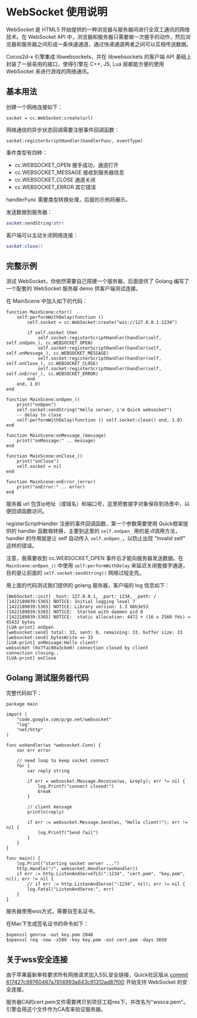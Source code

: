 # WebSocket 使用说明

WebSocket 是 HTML5 开始提供的一种浏览器与服务器间进行全双工通讯的网络技术。在 WebSocket API 中，浏览器和服务器只需要做一次握手的动作，然后浏览器和服务器之间形成一条快速通道，通过快递通道两者之间可以互相传送数据。

Cocos2d-x 引擎集成 libwebsockets，并在 libwebsockets 的客户端 API 基础上封装了一层易用的接口，使得引擎在 C\+\+, JS, Lua 层都能方便的使用 WebSocket 来进行游戏的网络通讯。

## 基本用法

创建一个网络连接如下：

```
socket = cc.WebSocket:create(url)
```

网络通信的异步状态回调需要注册事件回调函数：

```
socket:registerScriptHandler(handlerFunc, eventType)
```

事件类型有四种：

* cc.WEBSOCKET_OPEN 握手成功，通道打开
* cc.WEBSOCKET_MESSAGE 接收到服务器信息
* cc.WEBSOCKET_CLOSE 通道关闭
* cc.WEBSOCKET_ERROR 其它错误

handlerFunc 需要类型转换处理，后面的示例将展示。

发送数据到服务器：

```lua
socket:sendString(str)
```

客户端可以主动关闭网络连接：

```lua
socket:close()
```

## 完整示例

测试 WebSocket，你依然需要自己搭建一个服务器，后面提供了 Golang 编写了一个配套的 WebSocket 服务器 demo 供客户端测试连接。

在 MainScene 中加入如下的代码：

```
function MainScene:ctor()
	self:performWithDelay(function ()
		self.socket = cc.WebSocket:create("wss://127.0.0.1:1234")

		if self.socket then
			self.socket:registerScriptHandler(handler(self, self.onOpen_), cc.WEBSOCKET_OPEN)
			self.socket:registerScriptHandler(handler(self, self.onMessage_), cc.WEBSOCKET_MESSAGE)
			self.socket:registerScriptHandler(handler(self, self.onClose_), cc.WEBSOCKET_CLOSE)
			self.socket:registerScriptHandler(handler(self, self.onError_), cc.WEBSOCKET_ERROR)
		end
	end, 1.0)
end

function MainScene:onOpen_()
	print("onOpen")
	self.socket:sendString("Hello server, i'm Quick websocket")
	-- delay to close
	self:performWithDelay(function () self.socket:close() end, 1.0)
end

function MainScene:onMessage_(message)
	print("onMessage:" .. message)
end

function MainScene:onClose_()
	print("onClose")
	self.socket = nil
end

function MainScene:onError_(error)
	print("onError:" .. error)
end
```

服务器 url 包含ip地址（或域名）和端口号，这里把套接字对象保存到场景中，以便回调函数访问。

registerScriptHandler 注册的事件回调函数，第一个参数需要使用 Quick框架提供的 handler 函数做转换，主要到这里的 `self.onOpen_` 用的是*点*调用方法，handler 的作用就是让 self 自动传入 `self.onOpen_`，以防止出现 "Invalid self" 这样的错误。

注意，我需要收到 cc.WEBSOCKET_OPEN 事件后才能向服务器发送数据。在 `MainScene:onOpen_()` 中使用 `self:performWithDelay` 来延迟关闭套接字通道，目的是让前面的 `self.socket:sendString()` 网络过程走完。

用上面的代码测试我们提供的 golang 服务器，客户端的 log 信息如下：

```
[WebSocket::init] _host: 127.0.0.1, _port: 1234, _path: /
[1422189039:5365] NOTICE: Initial logging level 7
[1422189039:5365] NOTICE: Library version: 1.3 66b3e53
[1422189039:5365] NOTICE:  Started with daemon pid 0
[1422189039:5365] NOTICE:  static allocation: 4472 + (16 x 2560 fds) = 45432 bytes
[LUA-print] onOpen
[websocket:send] total: 33, sent: 0, remaining: 33, buffer size: 33
[websocket:send] bytesWrite => 33
[LUA-print] onMessage:Hello client!
websocket (0x7fac80a3cbe0) connection closed by client
connection closing..
[LUA-print] onClose
```

## Golang 测试服务器代码

完整代码如下：

```
package main

import (
	"code.google.com/p/go.net/websocket"
	"log"
	"net/http"
)

func wsHandler(ws *websocket.Conn) {
	var err error

	// need loop to keep socket connect
	for {
		var reply string

		if err = websocket.Message.Receive(ws, &reply); err != nil {
			log.Printf("connect closed!")
			break
		}

		// client message
		println(reply)

		if err := websocket.Message.Send(ws, "Hello client!"); err != nil {
			log.Printf("Send fail")
		}
	}
}

func main() {
	log.Print("starting socket server ...")
	http.Handle("/", websocket.Handler(wsHandler))
	if err := http.ListenAndServeTLS(":1234", "cert.pem", "key.pem", nil); err != nil {
		// if err := http.ListenAndServe(":1234", nil); err != nil {
		log.Fatal("ListenAndServe:", err)
	}
}
```

服务器使用wss方式，需要自签名证书。

在Mac下生成签名证书的命令如下：

```
$openssl genrsa -out key.pem 2048
$openssl req -new -x509 -key key.pem -out cert.pem -days 3650
```

## 关于wss安全连接

由于苹果最新审核要求所有网络请求加入SSL安全链接，Quick社区版从 [commit 617427c99760467a7814993a643c91312ad87f00](https://github.com/u0u0/Quick-Cocos2dx-Community/commit/617427c99760467a7814993a643c91312ad87f00)
开始支持 WebSocket 的安全连接。

服务器CA的cert.pem文件需要拷贝到项目工程res下，并改名为"wssca.pem"。引擎会用这个文件作为CA库来验证服务器。